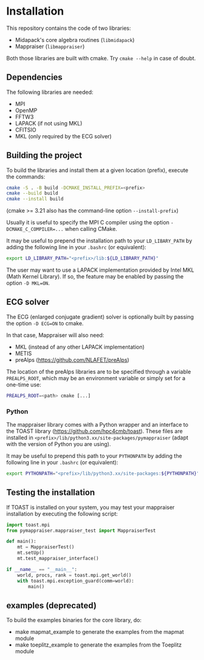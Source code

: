 # Installation

This repository contains the code of two libraries:

- Midapack's core algebra routines (`libmidapack`)
- Mappraiser (`libmappraiser`)

Both those libraries are built with cmake.
Try `cmake --help` in case of doubt.

## Dependencies

The following libraries are needed:

- MPI
- OpenMP
- FFTW3
- LAPACK (if not using MKL)
- CFITSIO
- MKL (only required by the ECG solver)

## Building the project

To build the libraries and install them at a given location (prefix),
execute the commands:

```bash
cmake -S . -B build -DCMAKE_INSTALL_PREFIX=<prefix>
cmake --build build
cmake --install build
```

(cmake >= 3.21 also has the command-line option `--install-prefix`)

Usually it is useful to specify the MPI C compiler using the option `-DCMAKE_C_COMPILER=...` when calling CMake.

It may be useful to prepend the installation path to your `LD_LIBARY_PATH` by adding the following line in your `.bashrc` (or equivalent):

```bash
export LD_LIBRARY_PATH="<prefix>/lib:${LD_LIBRARY_PATH}"
```

The user may want to use a LAPACK implementation provided by Intel MKL (Math Kernel Library).
If so, the feature may be enabled by passing the option `-D MKL=ON`.

## ECG solver

The ECG (enlarged conjugate gradient) solver is optionally built by passing the option `-D ECG=ON` to cmake.

In that case, Mappraiser will also need:

- MKL (instead of any other LAPACK implementation)
- METIS
- preAlps (<https://github.com/NLAFET/preAlps>)

The location of the preAlps libraries are to be specified through a variable `PREALPS_ROOT`, which may be an environment variable or simply set for a one-time use:

```bash
PREALPS_ROOT=<path> cmake [...]
```

### Python

The mappraiser library comes with a Python wrapper and an interface to the TOAST library (<https://github.com/hpc4cmb/toast>).
These files are installed in `<prefix>/lib/python3.xx/site-packages/pymappraiser` (adapt with the version of Python you are using).

It may be useful to prepend this path to your `PYTHONPATH` by adding the following line in your `.bashrc` (or equivalent):

```bash
export PYTHONPATH="<prefix>/lib/python3.xx/site-packages:${PYTHONPATH}"
```

## Testing the installation

If TOAST is installed on your system, you may test your mappraiser installation by executing the following script:

```python
import toast.mpi
from pymappraiser.mappraiser_test import MappraiserTest

def main():
    mt = MappraiserTest()
    mt.setUp()
    mt.test_mappraiser_interface()

if __name__ == "__main__":
    world, procs, rank = toast.mpi.get_world()
    with toast.mpi.exception_guard(comm=world):
        main()
```

## examples (deprecated)

To build the examples binaries for the core library, do:

- make mapmat_example to generate the examples from the mapmat module
- make toeplitz_example to generate the examples from the Toeplitz module
